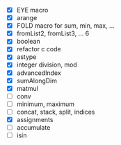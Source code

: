 - [x] EYE macro
- [x] arange
- [x] FOLD macro for sum, min, max, ...
- [x] fromList2, fromList3, ... 6
- [x] boolean
- [x] refactor c code
- [x] astype
- [x] integer division, mod
- [x] advancedIndex
- [x] sumAlongDim
- [x] matmul
- [ ] conv
- [ ] minimum, maximum
- [ ] concat, stack, split, indices
- [x] assignments
- [ ] accumulate
- [ ] isin

